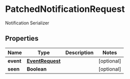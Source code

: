 

# PatchedNotificationRequest

Notification Serializer

## Properties

| Name | Type | Description | Notes |
|------------ | ------------- | ------------- | -------------|
|**event** | [**EventRequest**](EventRequest.md) |  |  [optional] |
|**seen** | **Boolean** |  |  [optional] |



